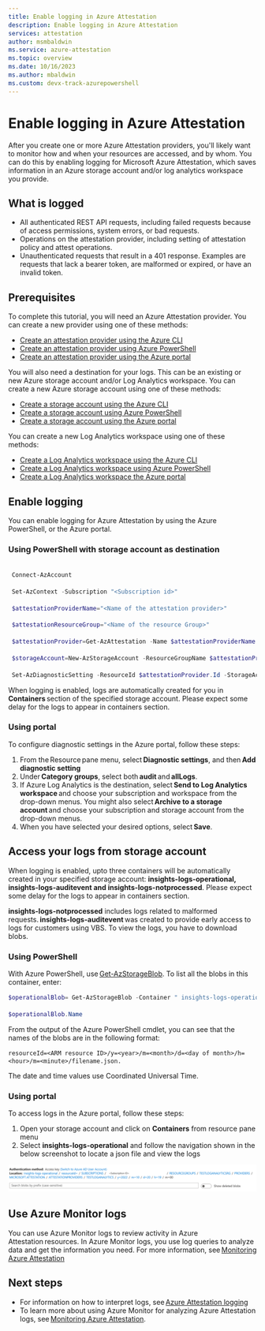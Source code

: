 ```yaml
---
title: Enable logging in Azure Attestation 
description: Enable logging in Azure Attestation 
services: attestation
author: msmbaldwin
ms.service: azure-attestation
ms.topic: overview
ms.date: 10/16/2023
ms.author: mbaldwin 
ms.custom: devx-track-azurepowershell
---
```


# Enable logging in Azure Attestation 

After you create one or more Azure Attestation providers, you'll likely want to monitor how and when your resources are accessed, and by whom. You can do this by enabling logging for Microsoft Azure Attestation, which saves information in an Azure storage account and/or log analytics workspace you provide.  

## What is logged

- All authenticated REST API requests, including failed requests because of access permissions, system errors, or bad requests.
- Operations on the attestation provider, including setting of attestation policy and attest operations.
- Unauthenticated requests that result in a 401 response. Examples are requests that lack a bearer token, are malformed or expired, or have an invalid token. 

## Prerequisites

To complete this tutorial, you will need an Azure Attestation provider. You can create a new provider using one of these methods: 

- [Create an attestation provider using the Azure CLI](quickstart-azure-cli.md)
- [Create an attestation provider using Azure PowerShell](quickstart-powershell.md)
- [Create an attestation provider using the Azure portal](quickstart-portal.md)

You will also need a destination for your logs. This can be an existing or new Azure storage account and/or Log Analytics workspace. You can create a new Azure storage account using one of these methods: 

- [Create a storage account using the Azure CLI](/azure/storage/common/storage-account-create)
- [Create a storage account using Azure PowerShell](/azure/storage/common/storage-account-create)
- [Create a storage account using the Azure portal](/azure/storage/common/storage-account-create)

You can create a new Log Analytics workspace using one of these methods: 

- [Create a Log Analytics workspace using the Azure CLI](/azure/azure-monitor/logs/quick-create-workspace)
- [Create a Log Analytics workspace using Azure PowerShell](/azure/azure-monitor/logs/quick-create-workspace)
- [Create a Log Analytics workspace the Azure portal](/azure/azure-monitor/logs/quick-create-workspace)

 ## Enable logging 

 You can enable logging for Azure Attestation by using the Azure PowerShell, or the Azure portal. 

 ### Using PowerShell with storage account as destination

```powershell

 Connect-AzAccount 

 Set-AzContext -Subscription "<Subscription id>"

 $attestationProviderName="<Name of the attestation provider>"

 $attestationResourceGroup="<Name of the resource Group>"

 $attestationProvider=Get-AzAttestation -Name $attestationProviderName -ResourceGroupName $attestationResourceGroup 

 $storageAccount=New-AzStorageAccount -ResourceGroupName $attestationProvider.ResourceGroupName -Name "<Storage Account Name>" -SkuName Standard_LRS -Location "<Location>"

 Set-AzDiagnosticSetting -ResourceId $attestationProvider.Id -StorageAccountId $storageAccount.Id -Enabled $true 

```

 When logging is enabled, logs are automatically created for you in **Containers** section of the specified storage account. Please expect some delay for the logs to appear in containers section. 

 ### Using portal

To configure diagnostic settings in the Azure portal, follow these steps: 

1. From the Resource pane menu, select **Diagnostic settings**, and then **Add diagnostic setting**
2. Under **Category groups**, select both **audit** and **allLogs**.
3. If Azure Log Analytics is the destination, select **Send to Log Analytics workspace** and choose your subscription and workspace from the drop-down menus. You might also select **Archive to a storage account** and choose your subscription and storage account from the drop-down menus.
4. When you have selected your desired options, select **Save**.

## Access your logs from storage account 

When logging is enabled, upto three containers will be automatically created  in your specified storage account: **insights-logs-operational, insights-logs-auditevent and insights-logs-notprocessed**. Please expect some delay for the logs to appear in containers section. 

**insights-logs-notprocessed** includes logs related to malformed requests. **insights-logs-auditevent** was created to provide early access to logs for customers using VBS. To view the logs, you have to download blobs. 

### Using PowerShell

With Azure PowerShell, use [Get-AzStorageBlob](/powershell/module/az.storage/get-azstorageblob). To list all the blobs in this container, enter: 

```powershell
$operationalBlob= Get-AzStorageBlob -Container " insights-logs-operational" -Context $storageAccount.Context 

$operationalBlob.Name
```

From the output of the Azure PowerShell cmdlet, you can see that the names of the blobs are in the following format: 

```
resourceId=<ARM resource ID>/y=<year>/m=<month>/d=<day of month>/h=<hour>/m=<minute>/filename.json. 
```

The date and time values use Coordinated Universal Time. 

### Using portal

To access logs in the Azure portal, follow these steps: 

1. Open your storage account and click on **Containers** from resource pane menu
2. Select **insights-logs-operational** and follow the navigation shown in the below screenshot to locate a json file and view the logs

[ ![Screenshot of logs in Azure portal experience.](./media/view-logs-inline.png) ](./media/view-logs-expanded.png#lightbox)

## Use Azure Monitor logs  

You can use Azure Monitor logs to review activity in Azure Attestation resources. In Azure Monitor logs, you use log queries to analyze data and get the information you need. For more information, see [Monitoring Azure Attestation](monitor-logs.md) 

## Next steps 

- For information on how to interpret logs, see [Azure Attestation logging](view-logs.md)
- To learn more about using Azure Monitor for analyzing Azure Attestation logs, see [Monitoring Azure Attestation](monitor-logs.md). 

